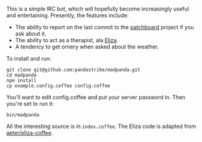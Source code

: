 This is a simple IRC bot, which will hopefully become increasingly useful and entertaining. Presently, the features include:

* The ability to report on the last commit to the [patchboard][] project if you ask about it.
* The ability to act as a therapist, ala [Eliza][].
* A tendency to get ornery when asked about the weather.

[patchboard]: https://github.com/pandastrike/patchboard
[Eliza]: http://en.wikipedia.org/wiki/ELIZA

To install and run:

    git clone git@github.com:pandastrike/madpanda.git
    cd madpanda
    npm install
    cp example.config.coffee config.coffee
    
You'll want to edit config.coffee and put your server password in. Then you're set to run it:

    bin/madpanda
  
All the interesting source is in `index.coffee`. The Eliza code is adapted from [aeter/eliza-coffee][].

[aeter/eliza-coffee]: https://github.com/aeter/eliza-coffee
